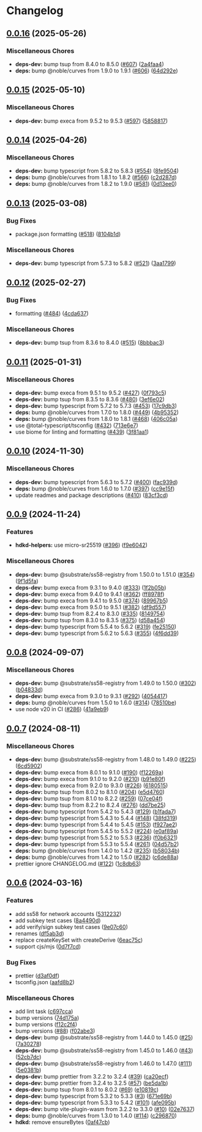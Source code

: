 # Changelog

## [0.0.16](https://github.com/polkadot-labs/hdkd/compare/hdkd-v0.0.15...hdkd-v0.0.16) (2025-05-26)


### Miscellaneous Chores

* **deps-dev:** bump tsup from 8.4.0 to 8.5.0 ([#607](https://github.com/polkadot-labs/hdkd/issues/607)) ([2a4faa4](https://github.com/polkadot-labs/hdkd/commit/2a4faa4a1f30c11c046b34524e4d4ef2e4daef71))
* **deps:** bump @noble/curves from 1.9.0 to 1.9.1 ([#606](https://github.com/polkadot-labs/hdkd/issues/606)) ([64d292e](https://github.com/polkadot-labs/hdkd/commit/64d292eca0ea3149fb79ef67e9ab2b0e7c07d9f6))

## [0.0.15](https://github.com/polkadot-labs/hdkd/compare/hdkd-v0.0.14...hdkd-v0.0.15) (2025-05-10)


### Miscellaneous Chores

* **deps-dev:** bump execa from 9.5.2 to 9.5.3 ([#597](https://github.com/polkadot-labs/hdkd/issues/597)) ([5858817](https://github.com/polkadot-labs/hdkd/commit/58588178c395ece82beebd7c5591e12ef8163d03))

## [0.0.14](https://github.com/polkadot-labs/hdkd/compare/hdkd-v0.0.13...hdkd-v0.0.14) (2025-04-26)


### Miscellaneous Chores

* **deps-dev:** bump typescript from 5.8.2 to 5.8.3 ([#554](https://github.com/polkadot-labs/hdkd/issues/554)) ([8fe9504](https://github.com/polkadot-labs/hdkd/commit/8fe9504ba4e12ec91ae7bdd1b9116bb87c250ece))
* **deps:** bump @noble/curves from 1.8.1 to 1.8.2 ([#566](https://github.com/polkadot-labs/hdkd/issues/566)) ([c2d287d](https://github.com/polkadot-labs/hdkd/commit/c2d287deeb8fc570ff5af00a5305e39efb1e0aab))
* **deps:** bump @noble/curves from 1.8.2 to 1.9.0 ([#581](https://github.com/polkadot-labs/hdkd/issues/581)) ([0d13ee0](https://github.com/polkadot-labs/hdkd/commit/0d13ee0158c11fc3e92d26225dbb47bb64578fe0))

## [0.0.13](https://github.com/polkadot-labs/hdkd/compare/hdkd-v0.0.12...hdkd-v0.0.13) (2025-03-08)


### Bug Fixes

* package.json formatting ([#518](https://github.com/polkadot-labs/hdkd/issues/518)) ([8104b1d](https://github.com/polkadot-labs/hdkd/commit/8104b1d6af262c13a04643b5f4f991a8d7076a93))


### Miscellaneous Chores

* **deps-dev:** bump typescript from 5.7.3 to 5.8.2 ([#521](https://github.com/polkadot-labs/hdkd/issues/521)) ([3aa1799](https://github.com/polkadot-labs/hdkd/commit/3aa1799568e85168bc065ed15f6b215b92f5eb3a))

## [0.0.12](https://github.com/polkadot-labs/hdkd/compare/hdkd-v0.0.11...hdkd-v0.0.12) (2025-02-27)


### Bug Fixes

* formatting ([#484](https://github.com/polkadot-labs/hdkd/issues/484)) ([4cda637](https://github.com/polkadot-labs/hdkd/commit/4cda637b4021f36d3bb2485a48c8749814ab9181))


### Miscellaneous Chores

* **deps-dev:** bump tsup from 8.3.6 to 8.4.0 ([#515](https://github.com/polkadot-labs/hdkd/issues/515)) ([8bbbac3](https://github.com/polkadot-labs/hdkd/commit/8bbbac3c02e1be4f18face917d4c70171025b4fd))

## [0.0.11](https://github.com/polkadot-labs/hdkd/compare/hdkd-v0.0.10...hdkd-v0.0.11) (2025-01-31)


### Miscellaneous Chores

* **deps-dev:** bump execa from 9.5.1 to 9.5.2 ([#427](https://github.com/polkadot-labs/hdkd/issues/427)) ([0f793c5](https://github.com/polkadot-labs/hdkd/commit/0f793c5c739f904ddf57d6ea214e735bf9d28bba))
* **deps-dev:** bump tsup from 8.3.5 to 8.3.6 ([#480](https://github.com/polkadot-labs/hdkd/issues/480)) ([3ef6e02](https://github.com/polkadot-labs/hdkd/commit/3ef6e02827212d934b59a4e566d8aa61d3ba7b27))
* **deps-dev:** bump typescript from 5.7.2 to 5.7.3 ([#453](https://github.com/polkadot-labs/hdkd/issues/453)) ([17c9db3](https://github.com/polkadot-labs/hdkd/commit/17c9db308d4475b7ec3bfb56ce0b73b2d1dc653c))
* **deps:** bump @noble/curves from 1.7.0 to 1.8.0 ([#449](https://github.com/polkadot-labs/hdkd/issues/449)) ([4b95352](https://github.com/polkadot-labs/hdkd/commit/4b95352349883cc028aa35cd183aaa012b5ca059))
* **deps:** bump @noble/curves from 1.8.0 to 1.8.1 ([#468](https://github.com/polkadot-labs/hdkd/issues/468)) ([406c05a](https://github.com/polkadot-labs/hdkd/commit/406c05a4659dae3eb68ed7baa7d877f4580aa969))
* use @total-typescript/tsconfig ([#432](https://github.com/polkadot-labs/hdkd/issues/432)) ([713e6e7](https://github.com/polkadot-labs/hdkd/commit/713e6e73f8ac3950f6fa2fc4299ddf54fde252c5))
* use biome for linting and formatting ([#439](https://github.com/polkadot-labs/hdkd/issues/439)) ([3f81aa1](https://github.com/polkadot-labs/hdkd/commit/3f81aa159f3429914c19edab3f266a00ca6f40a4))

## [0.0.10](https://github.com/polkadot-labs/hdkd/compare/hdkd-v0.0.9...hdkd-v0.0.10) (2024-11-30)


### Miscellaneous Chores

* **deps-dev:** bump typescript from 5.6.3 to 5.7.2 ([#400](https://github.com/polkadot-labs/hdkd/issues/400)) ([fac939d](https://github.com/polkadot-labs/hdkd/commit/fac939d8dbe7bcd7db9e2fca1c03ab0f1cdb1847))
* **deps:** bump @noble/curves from 1.6.0 to 1.7.0 ([#397](https://github.com/polkadot-labs/hdkd/issues/397)) ([cc9e15f](https://github.com/polkadot-labs/hdkd/commit/cc9e15fbe26b50fb6d59dec63ddd6e4aefa1782d))
* update readmes and package descriptions ([#410](https://github.com/polkadot-labs/hdkd/issues/410)) ([83cf3cd](https://github.com/polkadot-labs/hdkd/commit/83cf3cdc75862f6048269b2f3327ce74ccca905d))

## [0.0.9](https://github.com/polkadot-labs/hdkd/compare/hdkd-v0.0.8...hdkd-v0.0.9) (2024-11-24)


### Features

* **hdkd-helpers:** use micro-sr25519 ([#396](https://github.com/polkadot-labs/hdkd/issues/396)) ([f9e6042](https://github.com/polkadot-labs/hdkd/commit/f9e604294dca10e35ff750e02f92392befb0ab63))


### Miscellaneous Chores

* **deps-dev:** bump @substrate/ss58-registry from 1.50.0 to 1.51.0 ([#354](https://github.com/polkadot-labs/hdkd/issues/354)) ([9f1d5fa](https://github.com/polkadot-labs/hdkd/commit/9f1d5fa668f4dedd769d93dcf205d6ea664d5d4c))
* **deps-dev:** bump execa from 9.3.1 to 9.4.0 ([#333](https://github.com/polkadot-labs/hdkd/issues/333)) ([1f2b05b](https://github.com/polkadot-labs/hdkd/commit/1f2b05b366391099356642a752da2ac454bb2530))
* **deps-dev:** bump execa from 9.4.0 to 9.4.1 ([#362](https://github.com/polkadot-labs/hdkd/issues/362)) ([ff8978f](https://github.com/polkadot-labs/hdkd/commit/ff8978ff15839b123cca7d935239f6cdd24edc27))
* **deps-dev:** bump execa from 9.4.1 to 9.5.0 ([#374](https://github.com/polkadot-labs/hdkd/issues/374)) ([89967b5](https://github.com/polkadot-labs/hdkd/commit/89967b59744b4ef0637fb932c8f309c1c5d5a10b))
* **deps-dev:** bump execa from 9.5.0 to 9.5.1 ([#382](https://github.com/polkadot-labs/hdkd/issues/382)) ([df9d557](https://github.com/polkadot-labs/hdkd/commit/df9d557b65fbcbfa32a27b828d9053f5360227fa))
* **deps-dev:** bump tsup from 8.2.4 to 8.3.0 ([#335](https://github.com/polkadot-labs/hdkd/issues/335)) ([8149754](https://github.com/polkadot-labs/hdkd/commit/8149754188a91b8a1b73824ad1f07f8916d42291))
* **deps-dev:** bump tsup from 8.3.0 to 8.3.5 ([#375](https://github.com/polkadot-labs/hdkd/issues/375)) ([d58a454](https://github.com/polkadot-labs/hdkd/commit/d58a4547af46f0580f64a17bff00ee72dbfebafb))
* **deps-dev:** bump typescript from 5.5.4 to 5.6.2 ([#319](https://github.com/polkadot-labs/hdkd/issues/319)) ([fe25150](https://github.com/polkadot-labs/hdkd/commit/fe25150aa0c0a373de484b8fd55fc41c61145c05))
* **deps-dev:** bump typescript from 5.6.2 to 5.6.3 ([#355](https://github.com/polkadot-labs/hdkd/issues/355)) ([4f6dd39](https://github.com/polkadot-labs/hdkd/commit/4f6dd398c6e17334b48768b3f0d661e8cbc95350))

## [0.0.8](https://github.com/polkadot-labs/hdkd/compare/hdkd-v0.0.7...hdkd-v0.0.8) (2024-09-07)


### Miscellaneous Chores

* **deps-dev:** bump @substrate/ss58-registry from 1.49.0 to 1.50.0 ([#302](https://github.com/polkadot-labs/hdkd/issues/302)) ([b04833d](https://github.com/polkadot-labs/hdkd/commit/b04833d166e70ead4213e7889695418374ea05d4))
* **deps-dev:** bump execa from 9.3.0 to 9.3.1 ([#292](https://github.com/polkadot-labs/hdkd/issues/292)) ([4054417](https://github.com/polkadot-labs/hdkd/commit/4054417eb860750c82822e16636301e55bbf6444))
* **deps:** bump @noble/curves from 1.5.0 to 1.6.0 ([#314](https://github.com/polkadot-labs/hdkd/issues/314)) ([78510be](https://github.com/polkadot-labs/hdkd/commit/78510be0d236f84481ece7bca84d2b097eb44ad5))
* use node v20 in CI ([#286](https://github.com/polkadot-labs/hdkd/issues/286)) ([41a9eb9](https://github.com/polkadot-labs/hdkd/commit/41a9eb96e7eb6f50b0bef829635b3643d2994c7a))

## [0.0.7](https://github.com/polkadot-labs/hdkd/compare/hdkd-v0.0.6...hdkd-v0.0.7) (2024-08-11)


### Miscellaneous Chores

* **deps-dev:** bump @substrate/ss58-registry from 1.48.0 to 1.49.0 ([#225](https://github.com/polkadot-labs/hdkd/issues/225)) ([6cd5902](https://github.com/polkadot-labs/hdkd/commit/6cd59025cd7099a261ea29fb47aa22dac2a94fc6))
* **deps-dev:** bump execa from 8.0.1 to 9.1.0 ([#190](https://github.com/polkadot-labs/hdkd/issues/190)) ([f12269a](https://github.com/polkadot-labs/hdkd/commit/f12269a9f4a37930715215ddcdc52a9f09845a2d))
* **deps-dev:** bump execa from 9.1.0 to 9.2.0 ([#210](https://github.com/polkadot-labs/hdkd/issues/210)) ([b91e80f](https://github.com/polkadot-labs/hdkd/commit/b91e80f67d5b0d646b7f2ec4cc99d35203c0971f))
* **deps-dev:** bump execa from 9.2.0 to 9.3.0 ([#226](https://github.com/polkadot-labs/hdkd/issues/226)) ([6180515](https://github.com/polkadot-labs/hdkd/commit/61805158384a62341dd8bb57990e6a17df61b66c))
* **deps-dev:** bump tsup from 8.0.2 to 8.1.0 ([#204](https://github.com/polkadot-labs/hdkd/issues/204)) ([e5d4760](https://github.com/polkadot-labs/hdkd/commit/e5d4760f01f136a5f471b6c94b051d1deee60fce))
* **deps-dev:** bump tsup from 8.1.0 to 8.2.2 ([#259](https://github.com/polkadot-labs/hdkd/issues/259)) ([07ce04f](https://github.com/polkadot-labs/hdkd/commit/07ce04fa40d42520964014b8bfc6036ef731621c))
* **deps-dev:** bump tsup from 8.2.2 to 8.2.4 ([#276](https://github.com/polkadot-labs/hdkd/issues/276)) ([dd7be25](https://github.com/polkadot-labs/hdkd/commit/dd7be25251897e505e2e8b8c3d3ac1cbd3036b7b))
* **deps-dev:** bump typescript from 5.4.2 to 5.4.3 ([#129](https://github.com/polkadot-labs/hdkd/issues/129)) ([b1fada7](https://github.com/polkadot-labs/hdkd/commit/b1fada7ee311501655170f399d83f651e157a23d))
* **deps-dev:** bump typescript from 5.4.3 to 5.4.4 ([#148](https://github.com/polkadot-labs/hdkd/issues/148)) ([38fd319](https://github.com/polkadot-labs/hdkd/commit/38fd3192b6b4187651ed64c19220be8ece61f3ba))
* **deps-dev:** bump typescript from 5.4.4 to 5.4.5 ([#153](https://github.com/polkadot-labs/hdkd/issues/153)) ([f927ae2](https://github.com/polkadot-labs/hdkd/commit/f927ae2cfa5e0807032a88458e0c61ea9bf2c54c))
* **deps-dev:** bump typescript from 5.4.5 to 5.5.2 ([#224](https://github.com/polkadot-labs/hdkd/issues/224)) ([e0af89a](https://github.com/polkadot-labs/hdkd/commit/e0af89a1b0e9c1af4a537cdef490557edf32ee0a))
* **deps-dev:** bump typescript from 5.5.2 to 5.5.3 ([#236](https://github.com/polkadot-labs/hdkd/issues/236)) ([f0b6321](https://github.com/polkadot-labs/hdkd/commit/f0b6321c0a501fa8dd32f05bac81a825da3cda1e))
* **deps-dev:** bump typescript from 5.5.3 to 5.5.4 ([#261](https://github.com/polkadot-labs/hdkd/issues/261)) ([04d57b2](https://github.com/polkadot-labs/hdkd/commit/04d57b2173fd17e0ebfd6d26039b73807fd5615e))
* **deps:** bump @noble/curves from 1.4.0 to 1.4.2 ([#235](https://github.com/polkadot-labs/hdkd/issues/235)) ([b58034b](https://github.com/polkadot-labs/hdkd/commit/b58034bbb7b4b2f30c440c67137ad26d78ee2af0))
* **deps:** bump @noble/curves from 1.4.2 to 1.5.0 ([#282](https://github.com/polkadot-labs/hdkd/issues/282)) ([c6de88a](https://github.com/polkadot-labs/hdkd/commit/c6de88a796db68960a6b039c6d62ab7ae837e52b))
* prettier ignore CHANGELOG.md ([#122](https://github.com/polkadot-labs/hdkd/issues/122)) ([1c8db63](https://github.com/polkadot-labs/hdkd/commit/1c8db63734300b926619dff87949722a401e2592))

## [0.0.6](https://github.com/polkadot-labs/hdkd/compare/hdkd-v0.0.5...hdkd-v0.0.6) (2024-03-16)


### Features

* add ss58 for network accounts ([5312232](https://github.com/polkadot-labs/hdkd/commit/53122321c0bef8f107b7f2390044dd579240fc38))
* add subkey test cases ([8a4490d](https://github.com/polkadot-labs/hdkd/commit/8a4490d6f8170f04a872ac701caba7c510ba2fc5))
* add verify/sign subkey test cases ([9e07c60](https://github.com/polkadot-labs/hdkd/commit/9e07c603d20f59a1498fa3b1316bf3ea37a9ec73))
* renames ([df5ab3d](https://github.com/polkadot-labs/hdkd/commit/df5ab3db17d2789567b29ef41f25f76adbf800a7))
* replace createKeySet with createDerive ([6eac75c](https://github.com/polkadot-labs/hdkd/commit/6eac75cf28316b215ea5e439ae05c3f2b1578dad))
* support cjs/mjs ([0d7f7cd](https://github.com/polkadot-labs/hdkd/commit/0d7f7cd39ad8392233fde2c04797c42279a5fbec))


### Bug Fixes

* prettier ([d3af0df](https://github.com/polkadot-labs/hdkd/commit/d3af0df9eb9d4fc1c8bf270fb99c2aa84824f1ff))
* tsconfig.json ([aafd8b2](https://github.com/polkadot-labs/hdkd/commit/aafd8b2909d8b9ba60314564b42b66d757c05e79))


### Miscellaneous Chores

* add lint task ([c697cca](https://github.com/polkadot-labs/hdkd/commit/c697ccac01ae2c0b5d916538b9681f9452add992))
* bump versions ([74d175a](https://github.com/polkadot-labs/hdkd/commit/74d175af649ce357ced8f8c3c1cde7179726ad3d))
* bump versions ([f12c2f4](https://github.com/polkadot-labs/hdkd/commit/f12c2f493f8c3b27aa1879ed7f82062f4128c161))
* bump versions ([#88](https://github.com/polkadot-labs/hdkd/issues/88)) ([f02abe3](https://github.com/polkadot-labs/hdkd/commit/f02abe35eb636280e79cd75447f927a6d6074f48))
* **deps-dev:** bump @substrate/ss58-registry from 1.44.0 to 1.45.0 ([#25](https://github.com/polkadot-labs/hdkd/issues/25)) ([7a30278](https://github.com/polkadot-labs/hdkd/commit/7a302780e5e6230fe6e4fcdc4e6602fc3341f7f7))
* **deps-dev:** bump @substrate/ss58-registry from 1.45.0 to 1.46.0 ([#43](https://github.com/polkadot-labs/hdkd/issues/43)) ([52cb7dc](https://github.com/polkadot-labs/hdkd/commit/52cb7dc4b7064e7d73564420a9c1b8b96d973c47))
* **deps-dev:** bump @substrate/ss58-registry from 1.46.0 to 1.47.0 ([#111](https://github.com/polkadot-labs/hdkd/issues/111)) ([5e0381b](https://github.com/polkadot-labs/hdkd/commit/5e0381b777ad9022448ce8b34b3587d190dcb00b))
* **deps-dev:** bump prettier from 3.2.2 to 3.2.4 ([#39](https://github.com/polkadot-labs/hdkd/issues/39)) ([ca20ecf](https://github.com/polkadot-labs/hdkd/commit/ca20ecf734886ae6b9d3968b77631761820130ef))
* **deps-dev:** bump prettier from 3.2.4 to 3.2.5 ([#57](https://github.com/polkadot-labs/hdkd/issues/57)) ([be5da1b](https://github.com/polkadot-labs/hdkd/commit/be5da1b6737ff48c8b021feb2d7f2723e11a9809))
* **deps-dev:** bump tsup from 8.0.1 to 8.0.2 ([#69](https://github.com/polkadot-labs/hdkd/issues/69)) ([e10819c](https://github.com/polkadot-labs/hdkd/commit/e10819c0988cdf105785dd3df5b7c218fc5c96d4))
* **deps-dev:** bump typescript from 5.3.2 to 5.3.3 ([#3](https://github.com/polkadot-labs/hdkd/issues/3)) ([671e69b](https://github.com/polkadot-labs/hdkd/commit/671e69b3f682ce458a76ca18117f714866777db4))
* **deps-dev:** bump typescript from 5.3.3 to 5.4.2 ([#101](https://github.com/polkadot-labs/hdkd/issues/101)) ([afe095b](https://github.com/polkadot-labs/hdkd/commit/afe095b2ab6f6390734725f670e81b26df9f017b))
* **deps-dev:** bump vite-plugin-wasm from 3.2.2 to 3.3.0 ([#10](https://github.com/polkadot-labs/hdkd/issues/10)) ([02e7637](https://github.com/polkadot-labs/hdkd/commit/02e76371f34a788788da7c61092d969cfa843841))
* **deps:** bump @noble/curves from 1.3.0 to 1.4.0 ([#114](https://github.com/polkadot-labs/hdkd/issues/114)) ([c296870](https://github.com/polkadot-labs/hdkd/commit/c2968706dfb299ed41aa09afca1fea34fcb60286))
* **hdkd:** remove ensureBytes ([0af47cb](https://github.com/polkadot-labs/hdkd/commit/0af47cb8293e920f90ecf13c589b207020fae784))
